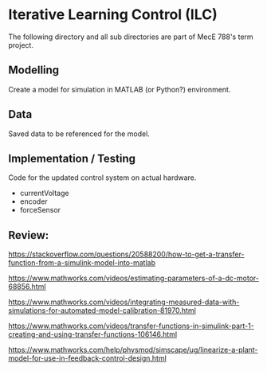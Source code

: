 # Iterative Learning Control (ILC)

The following directory and all sub directories are part of MecE 788's term project.

## Modelling

Create a model for simulation in MATLAB (or Python?) environment.

## Data

Saved data to be referenced for the model.

## Implementation / Testing

Code for the updated control system on actual hardware.

* currentVoltage
* encoder
* forceSensor

## Review:
https://stackoverflow.com/questions/20588200/how-to-get-a-transfer-function-from-a-simulink-model-into-matlab

https://www.mathworks.com/videos/estimating-parameters-of-a-dc-motor-68856.html

https://www.mathworks.com/videos/integrating-measured-data-with-simulations-for-automated-model-calibration-81970.html

https://www.mathworks.com/videos/transfer-functions-in-simulink-part-1-creating-and-using-transfer-functions-106146.html

https://www.mathworks.com/help/physmod/simscape/ug/linearize-a-plant-model-for-use-in-feedback-control-design.html
